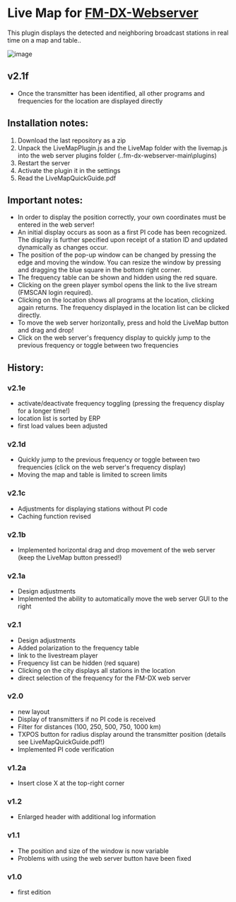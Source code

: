 # Live Map for [FM-DX-Webserver](https://github.com/NoobishSVK/fm-dx-webserver)

This plugin displays the detected and neighboring broadcast stations in real time on a map and table..

![image](https://github.com/user-attachments/assets/a8e2919d-19d3-4336-b407-e71adb95db99)


## v2.1f

- Once the transmitter has been identified, all other programs and frequencies for the location are displayed directly 


## Installation notes:

1. 	Download the last repository as a zip
2.	Unpack the LiveMapPlugin.js and the LiveMap folder with the livemap.js into the web server plugins folder (..fm-dx-webserver-main\plugins)
3. 	Restart the server
4. 	Activate the plugin it in the settings
5.	Read the LiveMapQuickGuide.pdf 

## Important notes: 

- In order to display the position correctly, your own coordinates must be entered in the web server!
- An initial display occurs as soon as a first PI code has been recognized. The display is further specified upon receipt of a station ID and updated dynamically as changes occur.
- The position of the pop-up window can be changed by pressing the edge and moving the window. You can resize the window by pressing and dragging the blue square in the bottom right corner.
- The frequency table can be shown and hidden using the red square.
- Clicking on the green player symbol opens the link to the live stream (FMSCAN login required).
- Clicking on the location shows all programs at the location, clicking again returns. The frequency displayed in the location list can be clicked directly.
- To move the web server horizontally, press and hold the LiveMap button and drag and drop!
- Click on the web server's frequency display to quickly jump to the previous frequency or toggle between two frequencies
  
## History:

### v2.1e

- activate/deactivate frequency toggling (pressing the frequency display for a longer time!)
- location list is sorted by ERP
- first load values been adjusted

### v2.1d

- Quickly jump to the previous frequency or toggle between two frequencies (click on the web server's frequency display)
- Moving the map and table is limited to screen limits

### v2.1c

- Adjustments for displaying stations without PI code
- Caching function revised

### v2.1b

- Implemented horizontal drag and drop movement of the web server (keep the LiveMap button pressed!)

### v2.1a

- Design adjustments
- Implemented the ability to automatically move the web server GUI to the right

### v2.1

- Design adjustments
- Added polarization to the frequency table
- link to the livestream player
- Frequency list can be hidden (red square)
- Clicking on the city displays all stations in the location
- direct selection of the frequency for the FM-DX web server

### v2.0

- new layout
- Display of transmitters if no PI code is received
- Filter for distances (100, 250, 500, 750, 1000 km)
- TXPOS button for radius display around the transmitter position (details see LiveMapQuickGuide.pdf!)
- Implemented PI code verification

### v1.2a

- Insert close X at the top-right corner

### v1.2

- Enlarged header with additional log information

### v1.1

- The position and size of the window is now variable
- Problems with using the web server button have been fixed

### v1.0

- first edition
